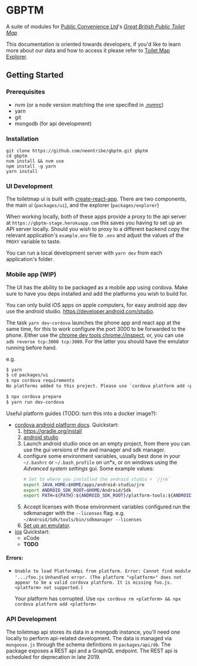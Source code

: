 # GBPTM

A suite of modules for [Public Convenience Ltd](https://www.publicconvenience.org/)'s *[Great British Public Toilet Map](https://www.toiletmap.org.uk)*

This documentation is oriented towards developers, if you'd like to learn more about our data and how to access it please refer to [Toilet Map Explorer](https://www.toiletmap.org.uk/explorer).

## Getting Started

### Prerequisites

* nvm (or a node version matching the one specified in [.nvmrc](./nvmrc))
* yarn
* git
* mongodb (for api development)

### Installation

```
git clone https://github.com/neontribe/gbptm.git gbptm
cd gbptm
nvm install && nvm use
npm install -g yarn
yarn install
```

### UI Development

The toiletmap ui is built with [create-react-app](https://github.com/facebook/create-react-app/blob/master/packages/react-scripts/template/README.md). There are two components, the main ui (`packages/ui`), and the explorer (`packages/explorer`)

When working locally, both of these apps provide a proxy to the api server at `https://gbptm-stage.herokuapp.com` this saves you having to set up an API server locally. Should you wish to proxy to a different backend copy the relevant application's `example.env` file to `.env` and adjust the values of the `PROXY` variable to taste.

You can run a local development server with `yarn dev` from each application's folder.

### Mobile app (WIP)

The UI has the ability to be packaged as a mobile app using cordova. Make sure to have you deps installed and add the platforms you wish to build for.

You can only build iOS apps on apple computers, for easy android app dev use the android studio. https://developer.android.com/studio.

The task `yarn dev-cordova` launches the phone app and react app at the same time, for this to work configure the port 3000 to be forwarded to the phone. Either use the [chrome dev tools chrome://inspect](chrome://inspect), or, you can use `adb reverse tcp:3000 tcp:3000`. For the latter you should have the emulator running before hand.

e.g.
```bash
$ yarn
$ cd packages/ui
$ npx cordova requirements
No platforms added to this project. Please use `cordova platform add <platform>`.

$ npx cordova prepare
$ yarn run dev-cordova
```

Useful platform guides (TODO: turn this into a docker image?):
- [cordova android platform docs](https://cordova.apache.org/docs/en/latest/guide/platforms/android/).
    Quickstart:
    1. https://gradle.org/install
    1. [android studio](https://developer.android.com/studio)
    1. Launch android studio once on an empty project, from there you can use the gui versions of the avd manager and sdk manager.
    1. configure some environment variables, usually best done in your `~/.bashrc` or `~/.bash_profile` on un*x, or on windows using the _Advanced system settings_ gui. Some example values:
        ```bash
        # Set to where you installed the android studio + `/jre`
        export JAVA_HOME=$HOME/apps/android-studio/jre
        export ANDROID_SDK_ROOT=$HOME/Android/Sdk
        export PATH=${PATH}:${ANDROID_SDK_ROOT}/platform-tools:${ANDROID_SDK_ROOT}/tools/bin:${ANDROID_SDK_ROOT}/emulator
        ```
    1. Accept licenses with those environment variables configured run the sdkmanager with the `--licenses` flag. e.g. `~/Android/Sdk/tools/bin/sdkmanager --licenses`
    1. [Set up an emulator](https://cordova.apache.org/docs/en/latest/guide/platforms/android/index.html#project-configuration).
- [ios](https://cordova.apache.org/docs/en/latest/guide/platforms/ios/index.html)
    Quickstart:
    - xCode
    - **TODO**

#### Errors:
- `Unable to load PlatformApi from platform. Error: Cannot find module '.../foo.js`
    `Unhandled error. (The platform "<platform>" does not appear to be a valid cordova platform. It is missing foo.js. <platform> not supported.)`

    Your platform has corrupted. Use `npx cordova rm <platform> && npx cordova platform add <platform>`

### API Development

The toiletmap api stores its data in a mongodb instance, you'll need one locally to perform api-related development. The data is managed via `mongoose.js` through the schema definitions in `packages/api/db`. The package exposes a REST api and a GraphQL endpoint. The REST api is scheduled for deprecation in late 2019.
